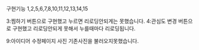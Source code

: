 구현기능 
1,2,5,6,7,8,10,11,12,13,14,15

3:찜하기 버튼으로 구현했고 누르면 리로딩안되게는 못했습니다.
4:관심도 변경 버튼으로 구현했고 리로딩안되게 못해서 누를때마다 리로딩됩니다.

9:아이디어 수정페이지 사진 기존사진을 불러오지못했습니다.
